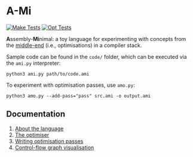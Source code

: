 # A-Mi
[![Make Tests](https://github.com/zGoldthorpe/A-Mini/actions/workflows/make.yml/badge.svg)](https://github.com/zGoldthorpe/A-Mini/actions?query=workflow%3A%22Makefile+Tests%22)
[![Opt Tests](https://github.com/zGoldthorpe/A-Mini/actions/workflows/opt.yml/badge.svg)](https://github.com/zGoldthorpe/A-Mini/actions?query=workflow%3A%22Opt+Tests%22)

**A**ssembly-**Mi**nimal: a toy language for experimenting with concepts from the [middle-end](https://en.wikipedia.org/wiki/Compiler#Midle_end) (i.e., optimisations) in a compiler stack.

Sample code can be found in the `code/` folder, which can be executed via the `ami.py` interpreter:
```console
python3 ami.py path/to/code.ami
```
To experiment with optimisation passes, use `amo.py`:
```console
python3 amo.py --add-pass="pass" src.ami -o output.ami
```

## Documentation

1. [About the language](docs/ami.md)
1. [The optimiser](docs/amo.md)
1. [Writing optimisation passes](docs/opt.md)
1. [Control-flow graph visualisation](docs/ami2dot.md)
